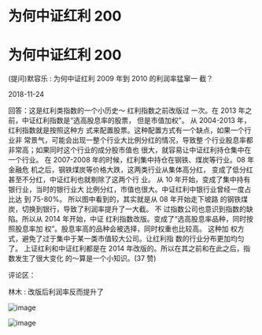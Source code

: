 # 为何中证红利 200

# 为何中证红利 200

(提问)默容乐 : 为何中证红利 2009 年到 2010 的利润率猛窜一 截？

2018-11-24

回答：这是红利类指数的一个小历史～ 红利指数之前改版过 一次。在 2013 年之前，中证红利指数是“选高股息率的股票， 但是市值加权”。 从 2004-2013 年，红利指数就是按照这种方 式来配置股票。这种配置方式有一个缺点，如果一个行业非 常景气，可能会出现一整个行业大比例分红的情况，导致整 个行业股息率都非常高；如果同时这个行业的成分股市值也 很大，就容易让中证红利持仓集中在一个行业。 在 2007-2008 年的时候，红利集中持仓在钢铁、煤炭等行业。08 年金融危 机之后，钢铁煤炭等价格大跌，这两类行业从集体高分红， 变成了低分红甚至不分红，中证红利也就剔除了这两个行 业。 从 10 年开始，变成了集中持有银行业，当时的银行业大 比例分红，市值也很大。中证红利中银行业曾经一度占比达 到 75-80%。 所以图中看到的，其实就是从 08 年开始走下坡路 的钢铁煤炭，切换到银行，导致了利润率提升了一大截。 不 过指数公司也意识到指数的缺陷。所以从 2014 年开始，中证 红利指数改版。变成了“选高股息率品种，同时按照股息率加 权”。股息率高的品种会被选择，同时权重也比较高。 这种加 权方式，避免了过于集中于某一类市值较大公司。让红利指 数的行业分布更加均匀了。 上证红利和中证红利都是在 2014 年改版的。所以在其之前和在此之后，指数发生了很大变化 的～算是一个小知识。(37 赞)

评论区：

林木 : 改版后利润率反而提升了

![image](img/Image_1641.png)

![image](img/Image_1651.png)